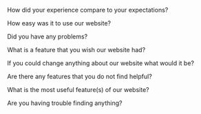 How did your experience compare to your expectations?

How easy was it to use our website?

Did you have any problems?

What is a feature that you wish our website had? 

If you could change anything about our website what would it be?

Are there any features that you do not find helpful?

What is the most useful feature(s) of our website? 

Are you having trouble finding anything?